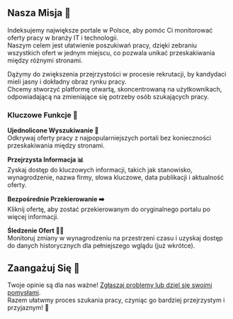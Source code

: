 ## Nasza Misja 🌟

Indeksujemy największe portale w Polsce, aby pomóc Ci monitorować oferty pracy w branży IT i technologii.  
Naszym celem jest ułatwienie poszukiwań pracy, dzięki zebraniu wszystkich ofert w jednym miejscu, co pozwala unikać przeskakiwania między różnymi stronami.

Dążymy do zwiększenia przejrzystości w procesie rekrutacji, by kandydaci mieli jasny i dokładny obraz rynku pracy.  
Chcemy stworzyć platformę otwartą, skoncentrowaną na użytkownikach, odpowiadającą na zmieniające się potrzeby osób szukających pracy.

### Kluczowe Funkcje 🚀

**Ujednolicone Wyszukiwanie 🔎**  
Odkrywaj oferty pracy z najpopularniejszych portali bez konieczności przeskakiwania między stronami.

**Przejrzysta Informacja 📊**  
Zyskaj dostęp do kluczowych informacji, takich jak stanowisko, wynagrodzenie, nazwa firmy, słowa kluczowe, data publikacji i aktualność oferty.

**Bezpośrednie Przekierowanie ➡️**  
Kliknij ofertę, aby zostać przekierowanym do oryginalnego portalu po więcej informacji.

**Śledzenie Ofert 🕵️‍♂️**  
Monitoruj zmiany w wynagrodzeniu na przestrzeni czasu i uzyskaj dostęp do danych historycznych dla pełniejszego wglądu (już wkrótce).

## Zaangażuj Się 🤝  
Twoje opinie są dla nas ważne! [Zgłaszaj problemy lub dziel się swoimi pomysłami](https://github.com/Czy-Jest-Eldorado/feature-requests/issues).  
Razem ułatwmy proces szukania pracy, czyniąc go bardziej przejrzystym i przyjaznym! 🌟
